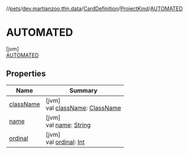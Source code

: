 //[pets](../../../../../index.md)/[dev.martianzoo.tfm.data](../../../index.md)/[CardDefinition](../../index.md)/[ProjectKind](../index.md)/[AUTOMATED](index.md)

# AUTOMATED

[jvm]\
[AUTOMATED](index.md)

## Properties

| Name | Summary |
|---|---|
| [className](../class-name.md) | [jvm]<br>val [className](../class-name.md): [ClassName](../../../../dev.martianzoo.tfm.pets.ast/-class-name/index.md) |
| [name](../../../../dev.martianzoo.tfm.pets.ast/-instruction/-intensity/-o-p-t-i-o-n-a-l/index.md#-372974862%2FProperties%2F-1461504660) | [jvm]<br>val [name](../../../../dev.martianzoo.tfm.pets.ast/-instruction/-intensity/-o-p-t-i-o-n-a-l/index.md#-372974862%2FProperties%2F-1461504660): [String](https://kotlinlang.org/api/latest/jvm/stdlib/kotlin/-string/index.html) |
| [ordinal](../../../../dev.martianzoo.tfm.pets.ast/-instruction/-intensity/-o-p-t-i-o-n-a-l/index.md#-739389684%2FProperties%2F-1461504660) | [jvm]<br>val [ordinal](../../../../dev.martianzoo.tfm.pets.ast/-instruction/-intensity/-o-p-t-i-o-n-a-l/index.md#-739389684%2FProperties%2F-1461504660): [Int](https://kotlinlang.org/api/latest/jvm/stdlib/kotlin/-int/index.html) |
